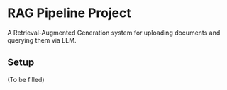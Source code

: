 # RAG Pipeline Project

A Retrieval-Augmented Generation system for uploading documents and querying them via LLM.

## Setup
(To be filled)